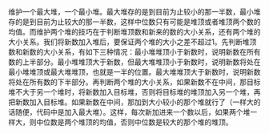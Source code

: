 维护一个最大堆，一个最小堆。最大堆存的是到目前为止较小的那一半数，最小堆存的是到目前为止较大的那一半数，这样中位数只有可能是堆顶或者堆顶两个数的均值。而维护两个堆的技巧在于判断堆顶数和新来的数的大小关系，还有两个堆的大小关系。我们将新数加入堆后，要保证两个堆的大小之差不超过1。先判断堆顶数和新数的大小关系，有如下三种情况：最小堆堆顶小于新数时，说明新数在所有数的上半部分。最小堆堆顶大于新数，但最大堆堆顶小于新数时，说明新数将处在最小堆堆顶或最大堆堆顶，也就是一半的位置。最大堆堆顶大于新数时，说明新数将处在所有数的下半部分。再判断两个堆的大小关系，如果新数不在中间，那目标堆不大于另一个堆时，将新数加入目标堆，否则将目标堆的堆顶加入另一个堆，再把新数加入目标堆。如果新数在中间，那加到大小较小的那个堆就行了（一样大的话随便，代码中是加入最大堆）。这样，每次新加进来一个数以后，如果两个堆一样大，则中位数是两个堆顶的均值，否则中位数是较大的那个堆的堆顶。